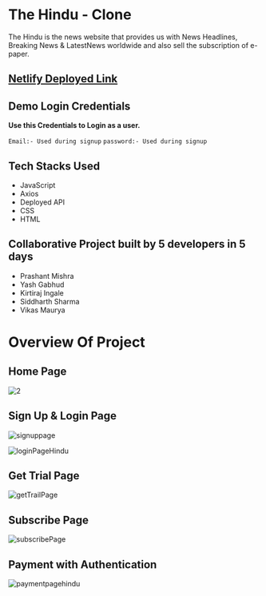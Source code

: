 <h1>The Hindu - Clone </h1>

The Hindu is the news website that provides us with News Headlines, Breaking News &amp; LatestNews worldwide and also sell the subscription of e-paper.

## [Netlify Deployed Link](https://warm-tartufo-8ea9c8.netlify.app/)

## Demo Login Credentials

**Use this Credentials to Login as a user.**

 `Email:- Used during signup`
 `password:- Used during signup`
 

## Tech Stacks Used

- JavaScript
- Axios
- Deployed API
- CSS
- HTML

## Collaborative Project built by 5 developers in 5 days

 * Prashant Mishra
 * Yash Gabhud
 * Kirtiraj Ingale
 * Siddharth Sharma
 * Vikas Maurya
 
# Overview Of Project

## Home Page

![2](https://user-images.githubusercontent.com/101358022/205263439-97cdf4fc-9189-49a9-888d-0e9c0c111d97.png)


## Sign Up & Login Page

![signuppage](https://user-images.githubusercontent.com/101358022/215834137-e008d016-4a68-49d5-b148-8926bec33484.png)

![loginPageHindu](https://user-images.githubusercontent.com/101358022/215834256-aa2e7382-5ce6-4a0a-8579-f9e643afa671.png)

## Get Trial Page

![getTrailPage](https://user-images.githubusercontent.com/101358022/215834428-16e34322-c1f7-40c1-9e1b-7b96b398ce30.png)


## Subscribe Page 
![subscribePage](https://user-images.githubusercontent.com/101358022/215834290-46ee68f7-ee05-4259-8e8a-7b939f538e39.png)


## Payment with Authentication
![paymentpagehindu](https://user-images.githubusercontent.com/101358022/215834341-757139d8-522c-4980-a6d9-fe4274f23a06.png)









